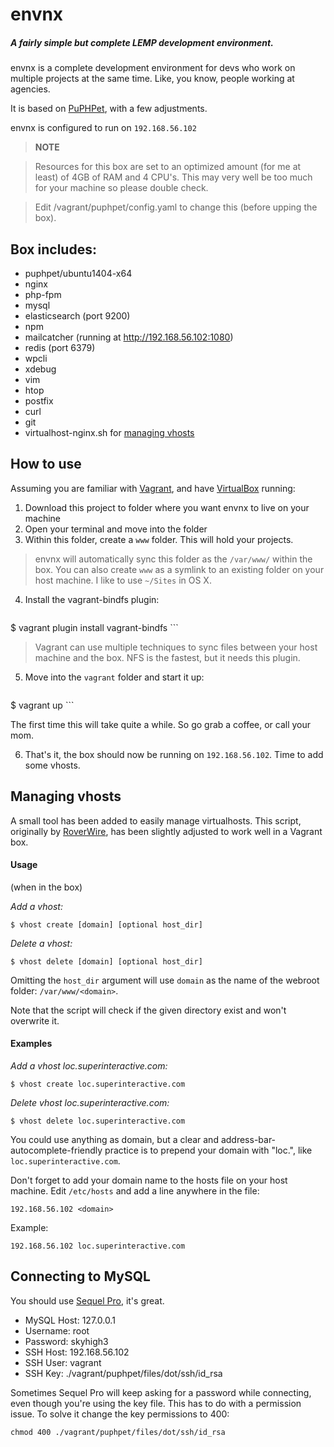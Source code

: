 # envnx
##### A fairly simple but complete LEMP development environment.

envnx is a complete development environment for devs who work on multiple projects at the same time. Like, you know, people working at agencies.

It is based on [PuPHPet](https://puphpet.com), with a few adjustments.

envnx is configured to run on `192.168.56.102`

> **NOTE**

>Resources for this box are set to an optimized amount (for me at least) of 4GB of RAM and 4 CPU's. This may very well be too much for your machine so please double check.

> Edit /vagrant/puphpet/config.yaml to change this (before upping the box).


## Box includes:
* puphpet/ubuntu1404-x64
* nginx
* php-fpm
* mysql
* elasticsearch (port 9200)
* npm
* mailcatcher (running at http://192.168.56.102:1080)
* redis (port 6379)
* wpcli
* xdebug
* vim
* htop
* postfix
* curl
* git
* virtualhost-nginx.sh for [managing vhosts](#managing-vhosts)

## How to use

Assuming you are familiar with [Vagrant](http://docs.vagrantup.com/v2/getting-started/), and have [VirtualBox](https://www.virtualbox.org/wiki/Downloads) running:

1. Download this project to folder where you want envnx to live on your machine
2. Open your terminal and move into the folder
3. Within this folder, create a `www` folder. This will hold your projects.
  > envnx will automatically sync this folder as the `/var/www/` within the box. You can also create `www` as a symlink to an existing folder on your host machine. I like to use `~/Sites` in OS X.

4. Install the vagrant-bindfs plugin:

    ```
  $ vagrant plugin install vagrant-bindfs
    ```

  > Vagrant can use multiple techniques to sync files between your host machine and the box. NFS is the fastest, but it needs this plugin.

5. Move into the `vagrant` folder and start it up:

    ```
  $ vagrant up
    ```

   The first time this will take quite a while. So go grab a coffee, or call your mom.

6. That's it, the box should now be running on `192.168.56.102`. Time to add some vhosts.


## Managing vhosts
A small tool has been added to easily manage virtualhosts. This script, originally by [RoverWire]("https://github.com/RoverWire/virtualhost/blob/master/virtualhost-nginx.sh", "virtualhost-nginx.sh by RoverWire"), has been slightly adjusted to work well in a Vagrant box.

#### Usage

(when in the box)

*Add a vhost:*

```
$ vhost create [domain] [optional host_dir]

```

*Delete a vhost:*

```
$ vhost delete [domain] [optional host_dir]
```

Omitting the `host_dir` argument will use `domain` as the name of the webroot folder: `/var/www/<domain>`.

Note that the script will check if the given directory exist and won't overwrite it.

#### Examples

*Add a vhost loc.superinteractive.com:*

```
$ vhost create loc.superinteractive.com
```

*Delete vhost loc.superinteractive.com:*

```
$ vhost delete loc.superinteractive.com
```

You could use anything as domain, but a clear and address-bar-autocomplete-friendly practice is to prepend your domain with "loc.", like `loc.superinteractive.com`.

Don't forget to add your domain name to the hosts file on your host machine. Edit `/etc/hosts` and add a line anywhere in the file:

```
192.168.56.102 <domain>
```

Example:

```
192.168.56.102 loc.superinteractive.com
```

## Connecting to MySQL

You should use [Sequel Pro](http://www.sequelpro.com), it's great.

* MySQL Host: 127.0.0.1
* Username: root
* Password: skyhigh3
* SSH Host: 192.168.56.102
* SSH User: vagrant
* SSH Key: ./vagrant/puphpet/files/dot/ssh/id_rsa

Sometimes Sequel Pro will keep asking for a password while connecting, even though you're using the key file. This has to do with a permission issue. To solve it change the key permissions to 400:

```
chmod 400 ./vagrant/puphpet/files/dot/ssh/id_rsa
```




